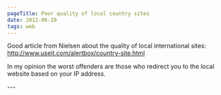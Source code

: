 ```yaml
---
pageTitle: Poor quality of local country sites
date: 2012-06-20    
tags: web
---
```

<p>Good article from Nielsen about the quality of local international sites: <a href="http://www.useit.com/alertbox/country-site.html">http://www.useit.com/alertbox/country-site.html</a></p>
<p>In my opinion the worst offenders are those who redirect you to the local website based on your IP address.</p>
---
